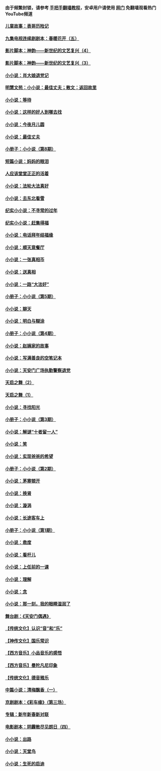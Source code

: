 #### 由于频繁封锁，请参考 [手把手翻墙教程](https://github.com/gfw-breaker/guides/wiki/)，安卓用户请使用 [网门](https://github.com/gfw-breaker/nogfw/blob/master/dl.md?t=06270601) 免翻墙观看热门YouTube频道 

#### [儿童故事：表哥历险记](../pages/328/383535.md?t=06270601) 

#### [九集电视连续剧剧本：春暖花开（五）](../pages/328/275919.md?t=06270601) 

#### [影片脚本：神韵——新世纪的文艺复兴（4）](../pages/328/266089.md?t=06270601) 

#### [影片脚本：神韵——新世纪的文艺复兴（3）](../pages/328/266087.md?t=06270601) 

#### [小小说：肖大娘退党记](../pages/328/239807.md?t=06270601) 

#### [明慧文苑：小小说：最佳丈夫；散文：返回故里](../pages/328/3439.md?t=06270601) 

#### [小小说：等待](../pages/328/223927.md?t=06270601) 

#### [小小说：这样的好人到哪去找](../pages/328/209396.md?t=06270601) 

#### [小小说：今夜月儿圆](../pages/328/193588.md?t=06270601) 

#### [小小说：最佳丈夫](../pages/328/190938.md?t=06270601) 

#### [小册子：小小说（第8期）](../pages/328/188202.md?t=06270601) 

#### [短篇小说：妈妈的眼泪](../pages/328/187712.md?t=06270601) 

#### [人应该堂堂正正的活着](../pages/328/182430.md?t=06270601) 

#### [小小说：法轮大法真好](../pages/328/174669.md?t=06270601) 

#### [小小说：去东北看雪](../pages/328/173882.md?t=06270601) 

#### [纪实小小说：不寻常的过年](../pages/328/173187.md?t=06270601) 

#### [纪实小小说：赶集得福](../pages/328/172652.md?t=06270601) 

#### [小小说：电话拜年结福缘](../pages/328/172533.md?t=06270601) 

#### [小小说：顺天意餐厅](../pages/328/170182.md?t=06270601) 

#### [小小说：一张真相币](../pages/328/169410.md?t=06270601) 

#### [小小说：送真相](../pages/328/166713.md?t=06270601) 

#### [小小说：一路“大法好”](../pages/328/162016.md?t=06270601) 

#### [小册子：小小说（第5期）](../pages/328/161131.md?t=06270601) 

#### [小小说：聊天](../pages/328/159640.md?t=06270601) 

#### [小小说：明白与糊涂](../pages/328/158101.md?t=06270601) 

#### [小册子：小小说（第4期）](../pages/328/158006.md?t=06270601) 

#### [小小说：赵姨家的故事](../pages/328/157843.md?t=06270601) 

#### [小小说：写满善良的空笔记本](../pages/328/157382.md?t=06270601) 

#### [小小说：天安门广场执勤警察退党](../pages/328/156982.md?t=06270601) 

#### [天启之舞（2）](../pages/328/153440.md?t=06270601) 

#### [天启之舞（1）](../pages/328/153439.md?t=06270601) 

#### [小小说：寻找阳光](../pages/328/153065.md?t=06270601) 

#### [小册子：小小说（第3期）](../pages/328/151715.md?t=06270601) 

#### [小小说：解谜“十者留一人”](../pages/328/148967.md?t=06270601) 

#### [小小说：笑](../pages/328/148905.md?t=06270601) 

#### [小小说：实现爸爸的希望](../pages/328/148096.md?t=06270601) 

#### [小册子：小小说（第2期）](../pages/328/147214.md?t=06270601) 

#### [小小说：茅塞顿开](../pages/328/147030.md?t=06270601) 

#### [小小说：换肾](../pages/328/146770.md?t=06270601) 

#### [小小说：漩涡](../pages/328/146683.md?t=06270601) 

#### [小小说：长途客车上](../pages/328/145076.md?t=06270601) 

#### [小册子：小小说（第1期）](../pages/328/143963.md?t=06270601) 

#### [小小说：救度](../pages/328/143927.md?t=06270601) 

#### [小小说：看杆儿](../pages/328/142137.md?t=06270601) 

#### [小小说：上任前的一课](../pages/328/140808.md?t=06270601) 

#### [小小说：理解](../pages/328/140476.md?t=06270601) 

#### [小小说：念](../pages/328/139513.md?t=06270601) 

#### [小小说：那一刻，我的眼睛湿润了](../pages/328/138476.md?t=06270601) 

#### [舞台剧：《天安门偶遇》](../pages/328/117155.md?t=06270601) 

#### [【传统文化】认识“音”和“乐”](../pages/328/108667.md?t=06270601) 

#### [【神传文化】国乐常识](../pages/328/104225.md?t=06270601) 

#### [【西方音乐】小品音乐的感悟](../pages/328/102924.md?t=06270601) 

#### [【西方音乐】曼陀凡尼印象](../pages/328/102922.md?t=06270601) 

#### [【传统文化】德音雅乐](../pages/328/102923.md?t=06270601) 

#### [中篇小说：清梅飘香（一）](../pages/328/101058.md?t=06270601) 

#### [京剧剧本：《彩车缘》（第三场）](../pages/328/96434.md?t=06270601) 

#### [专辑：新年新春新对联](../pages/328/94991.md?t=06270601) 

#### [电影剧本：阴霾散尽见朗日（四）](../pages/328/87081.md?t=06270601) 

#### [小小说：出路](../pages/328/84848.md?t=06270601) 

#### [小小说：天堂鸟](../pages/328/83084.md?t=06270601) 

#### [小小说：生死的启迪](../pages/328/70977.md?t=06270601) 

